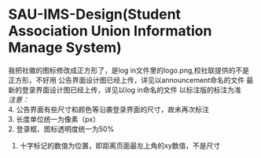 # SAU-IMS-Design(Student Association Union Information Manage System)
我把社徽的图标修改成正方形了，是log in文件里的logo.png,校社联提供的不是正方形，不好用
公告界面设计图已经上传，详见以announcement命名的文件
最新的登录界面设计图已经上传，详见以log in命名的文件
以标注版的标注为准   
*注意：*  
4. 公告界面有些尺寸和颜色等沿袭登录界面的尺寸，故未再次标注  
3. 长度单位统一为像素（px）   
2. 登录框、图标透明度统一为50%   
1. 十字标记的数值为位置，即距离页面最左上角的xy数值，不是尺寸   
